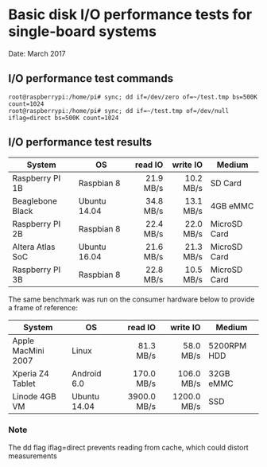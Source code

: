 # Basic disk I/O performance tests for single-board systems

Date: March 2017

## I/O performance test commands

```
root@raspberrypi:/home/pi# sync; dd if=/dev/zero of=~/test.tmp bs=500K count=1024
root@raspberrypi:/home/pi# sync; dd if=~/test.tmp of=/dev/null iflag=direct bs=500K count=1024
```

## I/O performance test results

| System             | OS            | read IO     | write IO     | Medium       |
|--------------------|---------------|------------:|-------------:|--------------|
| Raspberry PI 1B    | Raspbian 8    |   21.9 MB/s |    10.2 MB/s | SD Card      |
| Beaglebone Black   | Ubuntu 14.04  |   34.8 MB/s |    13.1 MB/s | 4GB eMMC     |
| Raspberry PI 2B    | Raspbian 8    |   22.4 MB/s |    22.0 MB/s | MicroSD Card |
| Altera Atlas SoC   | Ubuntu 16.04  |   21.6 MB/s |    21.3 MB/s | MicroSD Card |
| Raspberry PI 3B    | Raspbian 8    |   22.8 MB/s |    10.5 MB/s | MicroSD Card |


The same benchmark was run on the consumer hardware below to provide a frame of reference:

| System             | OS            | read IO     | write IO     | Medium     |
| -------------------|---------------|------------:|-------------:|------------|
| Apple MacMini 2007 | Linux         |   81.3 MB/s |    58.0 MB/s | 5200RPM HDD|
| Xperia Z4 Tablet   | Android 6.0   |  170.0 MB/s |   106.0 MB/s | 32GB eMMC  |
| Linode 4GB VM      | Ubuntu 14.04  | 3900.0 MB/s |  1200.0 MB/s | SSD        |

### Note

The dd flag iflag=direct prevents reading from cache, which could distort measurements
